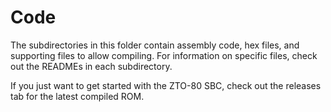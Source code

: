 # Code
The subdirectories in this folder contain assembly code, hex files, and supporting files to allow compiling. For information on specific files, check out the READMEs in each subdirectory.

If you just want to get started with the ZTO-80 SBC, check out the releases tab for the latest compiled ROM.
